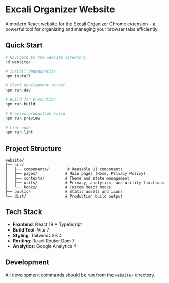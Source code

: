 # Excali Organizer Website

A modern React website for the Excali Organizer Chrome extension - a powerful tool for organizing and managing your browser tabs efficiently.

## Quick Start

```bash
# Navigate to the website directory
cd website/

# Install dependencies
npm install

# Start development server
npm run dev

# Build for production
npm run build

# Preview production build
npm run preview

# Lint code
npm run lint
```

## Project Structure

```
website/
├── src/
│   ├── components/        # Reusable UI components
│   ├── pages/            # Main pages (Home, Privacy Policy)
│   ├── contexts/         # Theme and state management
│   ├── utils/            # Privacy, analytics, and utility functions
│   └── hooks/            # Custom React hooks
├── public/               # Static assets and icons
└── dist/                 # Production build output
```

## Tech Stack

- **Frontend**: React 19 + TypeScript
- **Build Tool**: Vite 7
- **Styling**: TailwindCSS 4
- **Routing**: React Router Dom 7
- **Analytics**: Google Analytics 4

## Development

All development commands should be run from the `website/` directory.

